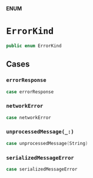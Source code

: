 **ENUM**

# `ErrorKind`

```swift
public enum ErrorKind
```

## Cases
### `errorResponse`

```swift
case errorResponse
```

### `networkError`

```swift
case networkError
```

### `unprocessedMessage(_:)`

```swift
case unprocessedMessage(String)
```

### `serializedMessageError`

```swift
case serializedMessageError
```
